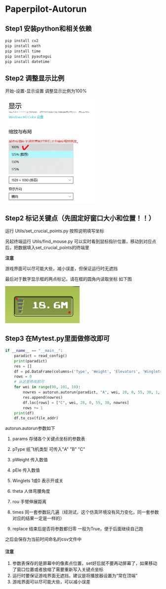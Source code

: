 # Paperpilot-Autorun

## Step1 安装python和相关依赖

```bash
pip install cv2
pip install math
pip install time
pip install pyautogui
pip install datetime
```

## Step2 调整显示比例

开始-设置-显示设置  调整显示比例为100%

<img src="README.assets/image-20210707213114538.png" alt="image-20210707213114538" style="zoom:60%;" />

## Step2 标记关键点（先固定好窗口大小和位置！！）

运行 Utils/set_crucial_points.py 按照说明填写坐标

另起终端运行 Utils/find_mouse.py 可以实时看到鼠标指针位置，移动到对应点后，把数据填入set_crucial_points的终端里

**注意**

游戏界面可以尽可能大些，减小误差，但保证运行时无遮挡

最后对于数字显示框的两点标记，请在框的圆角内读取坐标 如下图

![image-20210707212046724](image-20210707212046724.png)

## Step3 在Mytest.py里面做修改即可

```python
if __name__ == "__main__":
    paradict = read_config()
    print(paradict)
    res = []
    df = pd.DataFrame(columns=('Type', 'Weight', 'Elevators', 'Winglets', 'theta', 'rou', 'result'))
    rows = 0
    # 从这里修改即可
    for wei in range(90, 101, 10):
        nowres = autorun.autorun(paradict, "A", wei, 20, 0, 55, 30, 1, True)
        res.append(nowres)
        df.loc[rows] = ["C", wei, 28, 0, 55, 30, nowres]
        rows += 1
    print(df)
    df.to_csv(file_addr)
```

autorun.autorun参数如下

1. params 存储各个关键点坐标的参数表

2. pType 纸飞机类型 可传入"A" "B" "C"

3. pWeight 传入数值

4. pEle 传入数值

5. Winglets 1或0 表示开或关
6. theta 人体弯腰角度
7. rou  手臂伸展距离
8. times 同一套参数玩几遍（经测试，这个仿真环境没有风力变化，同一套参数对应的结果一定是一样的）
9. replace 结束后是否将参数都归零 一般为True，便于后面继续自己跑

之后会保存为当前时间命名的csv文件中

#### 注意

1. 参数表保存的是屏幕中的像素点位置，set好后就不要再动屏幕了，如果移动了窗口位置或者放缩了需要重新写入关键点坐标
2. 运行时要保证游戏界面无遮挡，建议是将播放器设置为“常在顶端”
3. 游戏界面可以尽可能大些，可以减小误差
